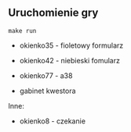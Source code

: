 ## Uruchomienie gry

```
make run
```

- okienko35 - fioletowy formularz

- okienko42 - niebieski fomularz

- okienko77 - a38

- gabinet kwestora

Inne:

- okienko8 - czekanie
